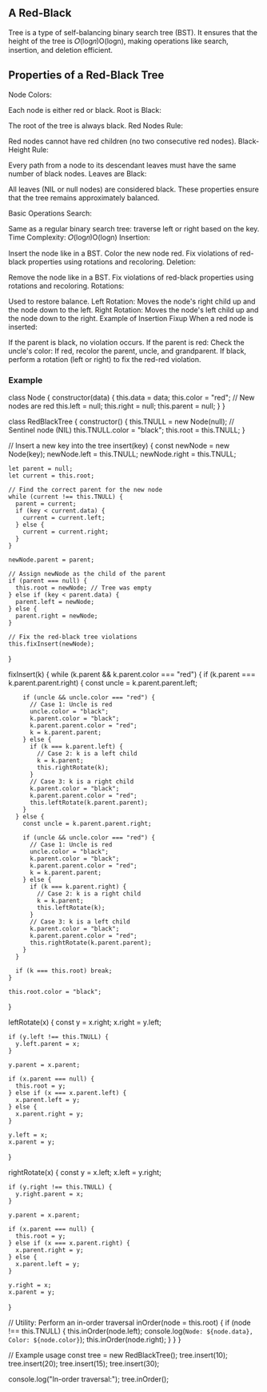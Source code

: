 ## A Red-Black <BR>
Tree is a type of self-balancing binary search tree (BST). It ensures that the height of the tree is 
𝑂(log𝑛)O(logn), making operations like search, insertion, and deletion efficient.<BR>

## Properties of a Red-Black Tree
Node Colors:<BR>

Each node is either red or black.
Root is Black:

The root of the tree is always black.
Red Nodes Rule:

Red nodes cannot have red children (no two consecutive red nodes).
Black-Height Rule:

Every path from a node to its descendant leaves must have the same number of black nodes.
Leaves are Black:

All leaves (NIL or null nodes) are considered black.
These properties ensure that the tree remains approximately balanced.

Basic Operations
Search:

Same as a regular binary search tree: traverse left or right based on the key.
Time Complexity: 
𝑂(log𝑛)O(logn)
Insertion:

Insert the node like in a BST.
Color the new node red.
Fix violations of red-black properties using rotations and recoloring.
Deletion:

Remove the node like in a BST.
Fix violations of red-black properties using rotations and recoloring.
Rotations:

Used to restore balance.
Left Rotation: Moves the node's right child up and the node down to the left.
Right Rotation: Moves the node's left child up and the node down to the right.
Example of Insertion Fixup
When a red node is inserted:

If the parent is black, no violation occurs.
If the parent is red:
Check the uncle's color:
If red, recolor the parent, uncle, and grandparent.
If black, perform a rotation (left or right) to fix the red-red violation.
### Example <br>
class Node {
  constructor(data) {
    this.data = data; 
    this.color = "red"; // New nodes are red
    this.left = null;
    this.right = null;
    this.parent = null;
  }
}

class RedBlackTree {
  constructor() {
    this.TNULL = new Node(null); // Sentinel node (NIL)
    this.TNULL.color = "black";
    this.root = this.TNULL;
  }

  // Insert a new key into the tree
  insert(key) {
    const newNode = new Node(key);
    newNode.left = this.TNULL;
    newNode.right = this.TNULL;

    let parent = null;
    let current = this.root;

    // Find the correct parent for the new node
    while (current !== this.TNULL) {
      parent = current;
      if (key < current.data) {
        current = current.left;
      } else {
        current = current.right;
      }
    }

    newNode.parent = parent;

    // Assign newNode as the child of the parent
    if (parent === null) {
      this.root = newNode; // Tree was empty
    } else if (key < parent.data) {
      parent.left = newNode;
    } else {
      parent.right = newNode;
    }

    // Fix the red-black tree violations
    this.fixInsert(newNode);
  }

  fixInsert(k) {
    while (k.parent && k.parent.color === "red") {
      if (k.parent === k.parent.parent.right) {
        const uncle = k.parent.parent.left;

        if (uncle && uncle.color === "red") {
          // Case 1: Uncle is red
          uncle.color = "black";
          k.parent.color = "black";
          k.parent.parent.color = "red";
          k = k.parent.parent;
        } else {
          if (k === k.parent.left) {
            // Case 2: k is a left child
            k = k.parent;
            this.rightRotate(k);
          }
          // Case 3: k is a right child
          k.parent.color = "black";
          k.parent.parent.color = "red";
          this.leftRotate(k.parent.parent);
        }
      } else {
        const uncle = k.parent.parent.right;

        if (uncle && uncle.color === "red") {
          // Case 1: Uncle is red
          uncle.color = "black";
          k.parent.color = "black";
          k.parent.parent.color = "red";
          k = k.parent.parent;
        } else {
          if (k === k.parent.right) {
            // Case 2: k is a right child
            k = k.parent;
            this.leftRotate(k);
          }
          // Case 3: k is a left child
          k.parent.color = "black";
          k.parent.parent.color = "red";
          this.rightRotate(k.parent.parent);
        }
      }

      if (k === this.root) break;
    }

    this.root.color = "black";
  }

  leftRotate(x) {
    const y = x.right;
    x.right = y.left;

    if (y.left !== this.TNULL) {
      y.left.parent = x;
    }

    y.parent = x.parent;

    if (x.parent === null) {
      this.root = y;
    } else if (x === x.parent.left) {
      x.parent.left = y;
    } else {
      x.parent.right = y;
    }

    y.left = x;
    x.parent = y;
  }

  rightRotate(x) {
    const y = x.left;
    x.left = y.right;

    if (y.right !== this.TNULL) {
      y.right.parent = x;
    }

    y.parent = x.parent;

    if (x.parent === null) {
      this.root = y;
    } else if (x === x.parent.right) {
      x.parent.right = y;
    } else {
      x.parent.left = y;
    }

    y.right = x;
    x.parent = y;
  }

  // Utility: Perform an in-order traversal
  inOrder(node = this.root) {
    if (node !== this.TNULL) {
      this.inOrder(node.left);
      console.log(`Node: ${node.data}, Color: ${node.color}`);
      this.inOrder(node.right);
    }
  }
}

// Example usage
const tree = new RedBlackTree();
tree.insert(10);
tree.insert(20);
tree.insert(15);
tree.insert(30);

console.log("In-order traversal:");
tree.inOrder();
